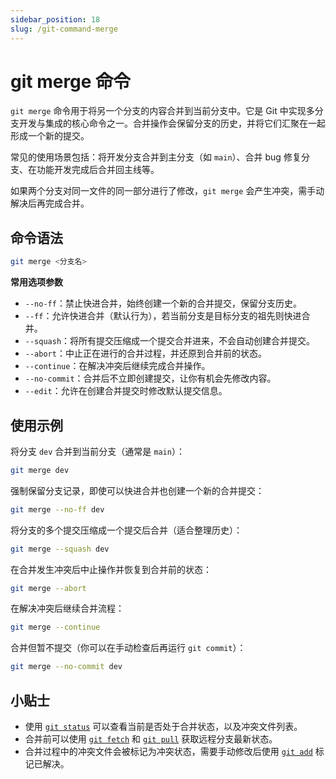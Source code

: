 ```yaml
---
sidebar_position: 18
slug: /git-command-merge
---
```


# git merge 命令

`git merge` 命令用于将另一个分支的内容合并到当前分支中。它是 Git 中实现多分支开发与集成的核心命令之一。合并操作会保留分支的历史，并将它们汇聚在一起形成一个新的提交。

常见的使用场景包括：将开发分支合并到主分支（如 `main`）、合并 bug 修复分支、在功能开发完成后合并回主线等。

如果两个分支对同一文件的同一部分进行了修改，`git merge` 会产生冲突，需手动解决后再完成合并。



## 命令语法

```bash
git merge <分支名>
```

**常用选项参数**

- `--no-ff`：禁止快进合并，始终创建一个新的合并提交，保留分支历史。
- `--ff`：允许快进合并（默认行为），若当前分支是目标分支的祖先则快进合并。
- `--squash`：将所有提交压缩成一个提交合并进来，不会自动创建合并提交。
- `--abort`：中止正在进行的合并过程，并还原到合并前的状态。
- `--continue`：在解决冲突后继续完成合并操作。
- `--no-commit`：合并后不立即创建提交，让你有机会先修改内容。
- `--edit`：允许在创建合并提交时修改默认提交信息。



## 使用示例

将分支 `dev` 合并到当前分支（通常是 `main`）：

```bash
git merge dev
```

强制保留分支记录，即使可以快进合并也创建一个新的合并提交：

```bash
git merge --no-ff dev
```

将分支的多个提交压缩成一个提交后合并（适合整理历史）：

```bash
git merge --squash dev
```

在合并发生冲突后中止操作并恢复到合并前的状态：

```bash
git merge --abort
```

在解决冲突后继续合并流程：

```bash
git merge --continue
```

合并但暂不提交（你可以在手动检查后再运行 `git commit`）：

```bash
git merge --no-commit dev
```



## 小贴士

- 使用 [`git status`](/git/git-command-status/) 可以查看当前是否处于合并状态，以及冲突文件列表。
- 合并前可以使用 [`git fetch`](/git/git-command-fetch/) 和 [`git pull`](/git/git-command-pull/) 获取远程分支最新状态。
- 合并过程中的冲突文件会被标记为冲突状态，需要手动修改后使用 [`git add`](/git/git-command-add/) 标记已解决。

